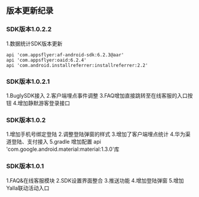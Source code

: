 
## 版本更新纪录
### SDK版本1.0.2.2
1.数据统计SDK版本更新
```
api 'com.appsflyer:af-android-sdk:6.2.3@aar' 
api 'com.appsflyer:oaid:6.2.4' 
api 'com.android.installreferrer:installreferrer:2.2'
```
### SDK版本1.0.2.1  
1.BuglySDK接入 
2.客户端埋点事件调整 
3.FAQ增加直接跳转至在线客服的入口按钮 
4.增加静默游客登录接口
### SDK版本1.0.2 
1.增加手机号绑定登陆 
2.调整登陆弹窗的样式 
3.增加了客户端埋点统计 
4.华为渠道登陆、支付接入 
5.gradle 增加配置 api 'com.google.android.material:material:1.3.0'库
### SDK版本1.0.1 
1.FAQ&在线客服模块 
2.SDK设置界面整合 
3.推送功能 
4.增加登陆弹窗 
5.增加Yalla联动活动入口 
